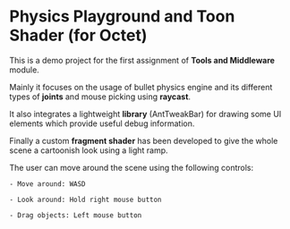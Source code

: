 # Physics Playground and Toon Shader (for Octet)

This is a demo project for the first assignment of **Tools and Middleware** module.

Mainly it focuses on the usage of bullet physics engine and its different types of **joints** and mouse picking using **raycast**.

It also integrates a lightweight **library** (AntTweakBar) for drawing some UI elements which provide useful debug information.

Finally a custom **fragment shader** has been developed to give the whole scene a cartoonish look using a light ramp.

The user can move around the scene using the following controls:

	- Move around: WASD
	
	- Look around: Hold right mouse button
	
	- Drag objects: Left mouse button